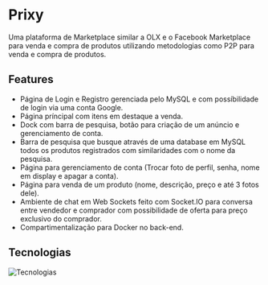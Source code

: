 # Prixy
Uma plataforma de Marketplace similar a OLX e o Facebook Marketplace para venda e compra de produtos utilizando metodologias como P2P para venda e compra de produtos.

## Features
- Página de Login e Registro gerenciada pelo MySQL e com possíbilidade de login via uma conta Google.
- Página príncipal com itens em destaque a venda.
- Dock com barra de pesquisa, botão para criação de um anúncio e gerenciamento de conta.
- Barra de pesquisa que busque através de uma database em MySQL todos os produtos registrados com similaridades com o nome da pesquisa.
- Página para gerenciamento de conta (Trocar foto de perfil, senha, nome em display e apagar a conta).
- Página para venda de um produto (nome, descrição, preço e até 3 fotos dele).
- Ambiente de chat em Web Sockets feito com Socket.IO para conversa entre vendedor e comprador com possibilidade de oferta para preço exclusivo do comprador.
- Compartimentalização para Docker no back-end.

## Tecnologias
![Tecnologias](https://go-skill-icons.vercel.app/api/icons?i=html,css,scss,js,bootstrap,nodejs,jquery,socketio,mysql,php,docker,)

